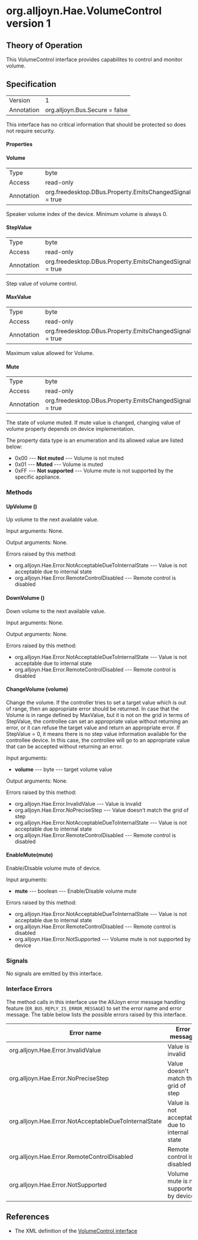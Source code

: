 # org.alljoyn.Hae.VolumeControl version 1

## Theory of Operation
This VolumeControl interface provides capabilites to control and monitor volume.

## Specification

|            |                                                                |
|------------|----------------------------------------------------------------|
| Version    | 1                                                              |
| Annotation | org.alljoyn.Bus.Secure = false                                 |

This interface has no critical information that should be protected so does not
require security.

#### Properties

#### Volume

|            |                                                                |
|------------|----------------------------------------------------------------|
| Type       | byte                                                           |
| Access     | read-only                                                      |
| Annotation | org.freedesktop.DBus.Property.EmitsChangedSignal = true        |

Speaker volume index of the device. Minimum volume is always 0.

#### StepValue

|            |                                                                |
|------------|----------------------------------------------------------------|
| Type       | byte                                                           |
| Access     | read-only                                                      |
| Annotation | org.freedesktop.DBus.Property.EmitsChangedSignal = true        |

Step value of volume control.

#### MaxValue

|            |                                                                |
|------------|----------------------------------------------------------------|
| Type       | byte                                                           |
| Access     | read-only                                                      |
| Annotation | org.freedesktop.DBus.Property.EmitsChangedSignal = true        |

Maximum value allowed for Volume.

#### Mute

|            |                                                                |
|------------|----------------------------------------------------------------|
| Type       | byte                                                           |
| Access     | read-only                                                      |
| Annotation | org.freedesktop.DBus.Property.EmitsChangedSignal = true        |

The state of volume muted. If mute value is changed, changing value of volume
property depends on device implementation.

The property data type is an enumeration and its allowed value are listed below:
  * 0x00 --- **Not muted** --- Volume is not muted
  * 0x01 --- **Muted** --- Volume is muted
  * 0xFF --- **Not supported** --- Volume mute is not supported by the specific
appliance.

### Methods

#### UpVolume ()

Up volume to the next available value.

Input arguments: None.

Output arguments: None.

Errors raised by this method:
  * org.alljoyn.Hae.Error.NotAcceptableDueToInternalState --- Value is not
  acceptable due to internal state
  * org.alljoyn.Hae.Error.RemoteControlDisabled --- Remote control is disabled

#### DownVolume ()

Down volume to the next available value.

Input arguments: None.

Output arguments: None.

Errors raised by this method:
  * org.alljoyn.Hae.Error.NotAcceptableDueToInternalState --- Value is not
  acceptable due to internal state
  * org.alljoyn.Hae.Error.RemoteControlDisabled --- Remote control is disabled

#### ChangeVolume (volume)

Change the volume. If the controller tries to set a target value which is out of
range, then an appropriate error should be returned. In case that the Volume is
in range defined by MaxValue, but it is not on the grid in terms of StepValue,
the controllee can set an appropriate value without returning an error, or it
can refuse the target value and return an appropriate error. If StepValue = 0,
it means there is no step value information available for the controllee device.
In this case, the controllee will go to an appropriate value that can be
accepted without returning an error.

Input arguments:

  * **volume** --- byte --- target volume value

Output arguments: None.

Errors raised by this method:

  * org.alljoyn.Hae.Error.InvalidValue --- Value is invalid
  * org.alljoyn.Hae.Error.NoPreciseStep --- Value doesn't match the grid of step
  * org.alljoyn.Hae.Error.NotAcceptableDueToInternalState --- Value is not
 acceptable due to internal state
  * org.alljoyn.Hae.Error.RemoteControlDisabled --- Remote control is disabled

#### EnableMute(mute)

Enable/Disable volume mute of device.

Input arguments:
  * **mute** --- boolean --- Enable/Disable volume mute

Errors raised by this method:
  * org.alljoyn.Hae.Error.NotAcceptableDueToInternalState --- Value is not
  acceptable due to internal state
  * org.alljoyn.Hae.Error.RemoteControlDisabled --- Remote control is disabled
  * org.alljoyn.Hae.Error.NotSupported --- Volume mute is not supported by
 device

### Signals

No signals are emitted by this interface.

### Interface Errors

The method calls in this interface use the AllJoyn error message handling
feature (`ER_BUS_REPLY_IS_ERROR_MESSAGE`) to set the error name and error
message. The table below lists the possible errors raised by this interface.

| Error name                                            | Error message                                 |
|-------------------------------------------------------|-----------------------------------------------|
| org.alljoyn.Hae.Error.InvalidValue                    | Value is invalid                              |
| org.alljoyn.Hae.Error.NoPreciseStep                   | Value doesn't match the grid of step          |
| org.alljoyn.Hae.Error.NotAcceptableDueToInternalState | Value is not acceptable due to internal state |
| org.alljoyn.Hae.Error.RemoteControlDisabled           | Remote control is disabled                    |
| org.alljoyn.Hae.Error.NotSupported                    | Volume mute is not supported by device        |

## References

  * The XML definition of the [VolumeControl interface](VolumeControl-v1.xml)

